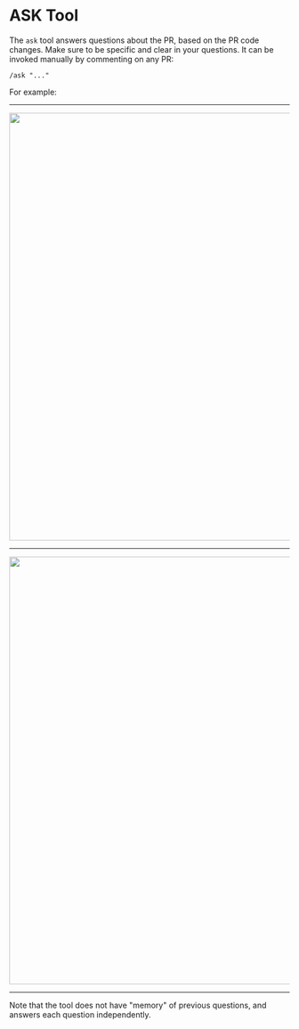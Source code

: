 # ASK Tool

The `ask` tool answers questions about the PR, based on the PR code changes. Make sure to be specific and clear in your questions.
It can be invoked manually by commenting on any PR:
```
/ask "..."
```
For example:
___
<kbd><img src=https://codium.ai/images/pr_agent/ask_comment.png width="768"></kbd>
___
<kbd><img src=https://codium.ai/images/pr_agent/ask.png width="768"></kbd>
___

Note that the tool does not have "memory" of previous questions, and answers each question independently.